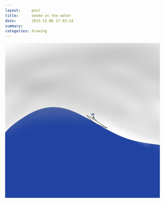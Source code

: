 ```yaml
---
layout:     post
title:      smoke on the water
date:       2015-12-06 17:43:14
summary:    
categories: drawing
---
```

![smoke on the water](/images/diary/smoke-on-the-water.png "035 0365 035 30")
